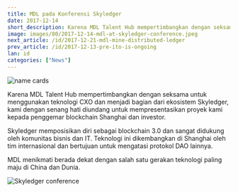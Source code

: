 ```yaml
---
title: MDL pada Konferensi Skyledger
date: 2017-12-14
short_description: Karena MDL Talent Hub mempertimbangkan dengan seksama untuk menggunakan teknologi CXO dan menjadi
image: images/80/2017-12-14-mdl-at-skyledger-conference.jpeg
next_article: /id/2017-12-21-mdl-mine-distributed-ledger
prev_article: /id/2017-12-13-pre-ito-is-ongoing
lan: id
categories: ["News"]
---
```


![name cards](https://gateway.ipfs.io/ipfs/QmYNLsraSd5BZp9BmnEQ1woHPWdCNSvpHSFYm5m4QE4hf1/name%20cards.jpeg)

Karena MDL Talent Hub mempertimbangkan dengan seksama untuk menggunakan teknologi CXO dan menjadi bagian dari ekosistem Skyledger, kami dengan senang hati diundang untuk mempresentasikan proyek kami kepada penggemar blockchain Shanghai dan investor.

Skyledger memposisikan diri sebagai blockchain 3.0 dan sangat didukung oleh komunitas bisnis dan IT. Teknologi ini dikembangkan di Shanghai oleh tim internasional dan bertujuan untuk mengatasi protokol DAO lainnya.

MDL menikmati berada dekat dengan salah satu gerakan teknologi paling maju di China dan Dunia.

![Skyledger conference](https://gateway.ipfs.io/ipfs/Qmd7VLBVevfvXHRLKA3uZZvBz9SoJUZzpt2Mt7GhEXBiEt/skyledger%20conference.jpg)
